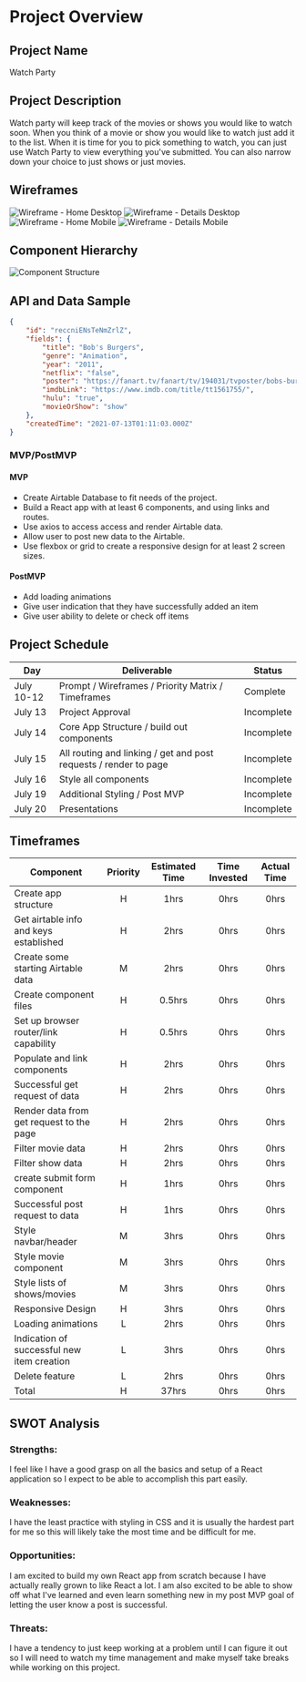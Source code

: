 # Project Overview

## Project Name

Watch Party

## Project Description

Watch party will keep track of the movies or shows you would like to watch soon. When you think of a movie or show you would like to watch just add it to the list. When it is time for you to pick something to watch, you can just use Watch Party to view everything you've submitted. You can also narrow down your choice to just shows or just movies.

## Wireframes
![Wireframe - Home Desktop](https://user-images.githubusercontent.com/85084394/125379736-aaf7ef00-e356-11eb-81c6-10598c103fda.png)
![Wireframe - Details Desktop](https://user-images.githubusercontent.com/85084394/125379800-ca8f1780-e356-11eb-83f3-05f4c5a9c07e.png)
![Wireframe - Home Mobile](https://user-images.githubusercontent.com/85084394/125379837-da0e6080-e356-11eb-9570-3d99dd8ed055.png)
![Wireframe - Details Mobile](https://user-images.githubusercontent.com/85084394/125379854-e5618c00-e356-11eb-98e6-f979c3632df3.png)

## Component Hierarchy
![Component Structure](https://user-images.githubusercontent.com/85084394/125381173-0fb44900-e359-11eb-9a85-e8a79a1e3bed.png)

## API and Data Sample

```json
{
    "id": "reccniENsTeNmZrlZ",
    "fields": {
        "title": "Bob's Burgers",
        "genre": "Animation",
        "year": "2011",
        "netflix": "false",
        "poster": "https://fanart.tv/fanart/tv/194031/tvposter/bobs-burgers-55e43d58c600b.jpg",
        "imdbLink": "https://www.imdb.com/title/tt1561755/",
        "hulu": "true",
        "movieOrShow": "show"
    },
    "createdTime": "2021-07-13T01:11:03.000Z"
}
```

### MVP/PostMVP

#### MVP 

- Create Airtable Database to fit needs of the project.
- Build a React app with at least 6 components, and using links and routes.
- Use axios to access access and render Airtable data.
- Allow user to post new data to the Airtable.
- Use flexbox or grid to create a responsive design for at least 2 screen sizes.

#### PostMVP  

- Add loading animations
- Give user indication that they have successfully added an item
- Give user ability to delete or check off items

## Project Schedule

|  Day | Deliverable | Status
|---|---| ---|
|July 10-12| Prompt / Wireframes / Priority Matrix / Timeframes | Complete
|July 13| Project Approval | Incomplete
|July 14| Core App Structure / build out components | Incomplete
|July 15| All routing and linking / get and post requests / render to page | Incomplete
|July 16| Style all components | Incomplete
|July 19| Additional Styling / Post MVP | Incomplete
|July 20| Presentations | Incomplete

## Timeframes

| Component | Priority | Estimated Time | Time Invested | Actual Time |
| --- | :---: |  :---: | :---: | :---: |
| Create app structure | H | 1hrs| 0hrs | 0hrs |
| Get airtable info and keys established | H | 2hrs| 0hrs | 0hrs |
| Create some starting Airtable data | M | 2hrs| 0hrs | 0hrs |
| Create component files | H | 0.5hrs | 0hrs | 0hrs |
| Set up browser router/link capability | H | 0.5hrs | 0hrs | 0hrs |
| Populate and link components | H | 2hrs| 0hrs | 0hrs |
| Successful get request of data | H | 2hrs| 0hrs | 0hrs |
| Render data from get request to the page | H | 2hrs| 0hrs | 0hrs |
| Filter movie data | H | 2hrs| 0hrs | 0hrs |
| Filter show data | H | 2hrs| 0hrs | 0hrs |
| create submit form component | H | 1hrs| 0hrs | 0hrs |
| Successful post request to data | H | 1hrs| 0hrs | 0hrs |
| Style navbar/header | M | 3hrs| 0hrs | 0hrs |
| Style movie component | M | 3hrs| 0hrs | 0hrs |
| Style lists of shows/movies | M | 3hrs| 0hrs | 0hrs |
| Responsive Design | H | 3hrs| 0hrs | 0hrs |
| Loading animations | L | 2hrs| 0hrs | 0hrs |
| Indication of successful new item creation | L | 3hrs| 0hrs | 0hrs |
| Delete feature | L | 2hrs| 0hrs | 0hrs |
| Total | H | 37hrs | 0hrs | 0hrs |

## SWOT Analysis

### Strengths:
I feel like I have a good grasp on all the basics and setup of a React application so I expect to be able to accomplish this part easily.

### Weaknesses:
I have the least practice with styling in CSS and it is usually the hardest part for me so this will likely take the most time and be difficult for me. 

### Opportunities:
I am excited to build my own React app from scratch because I have actually really grown to like React a lot. I am also excited to be able to show off what I've learned and even learn something new in my post MVP goal of letting the user know a post is successful.

### Threats:
I have a tendency to just keep working at a problem until I can figure it out so I will need to watch my time management and make myself take breaks while working on this project.
